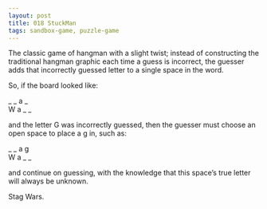 ```yaml
---
layout: post
title: 018 StuckMan
tags: sandbox-game, puzzle-game
---
```

The classic game of hangman with a slight twist; instead of constructing the traditional hangman graphic each time a guess is incorrect, the guesser adds that incorrectly guessed letter to a single space in the word.

So, if the board looked like:

_ _ a _  
W a _ _

and the letter G was incorrectly guessed, then the guesser must choose an open space to place a g in, such as:

_ _ a g  
W a _ _

and continue on guessing, with the knowledge that this space’s true letter will always be unknown.

Stag Wars.